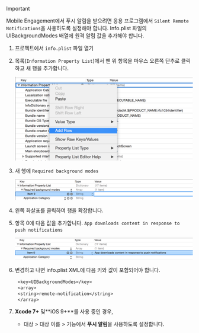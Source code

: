 > [!IMPORTANT]
> Mobile Engagement에서 푸시 알림을 받으려면 응용 프로그램에서 `Silent Remote Notifications`을 사용하도록 설정해야 합니다. Info.plist 파일의 UIBackgroundModes 배열에 원격 알림 값을 추가해야 합니다.
> 
> 

1. 프로젝트에서 `info.plist` 파일 열기
2. 목록(`Information Property List`)에서 맨 위 항목을 마우스 오른쪽 단추로 클릭하고 새 행을 추가합니다.
   
    ![](./media/mobile-engagement-ios-silent-push/xcode-plist-add-silent-push1.png)
3. 새 행에 `Required background modes`
   
    ![](./media/mobile-engagement-ios-silent-push/xcode-plist-add-silent-push2.png)
4. 왼쪽 화살표를 클릭하여 행을 확장합니다.
5. 항목 0에 다음 값을 추가합니다. `App downloads content in response to push notifications`
   
    ![](./media/mobile-engagement-ios-silent-push/xcode-plist-add-silent-push3.png)
6. 변경하고 나면 info.plist XML에 다음 키와 값이 포함되어야 합니다.
   
        <key>UIBackgroundModes</key>
        <array>
        <string>remote-notification</string>
        </array>
7. **Xcode 7+** 및**iOS 9+**를 사용 중인 경우,
   
   * 대상 > 대상 이름 > 기능에서 **푸시 알림**을 사용하도록 설정합니다.



<!--HONumber=Nov16_HO2-->


